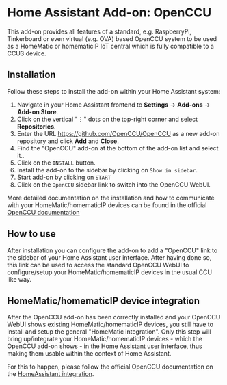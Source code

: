 # Home Assistant Add-on: OpenCCU

This add-on provides all features of a standard, e.g. RaspberryPi, Tinkerboard or
even virtual (e.g. OVA) based OpenCCU system to be used as a HomeMatic or
homematicIP IoT central which is fully compatible to a CCU3 device.

## Installation

Follow these steps to install the add-on within your Home Assistant system:

1. Navigate in your Home Assistant frontend to **Settings** -> **Add-ons** -> **Add-on Store**.
2. Click on the vertical "⋮" dots on the top-right corner and select **Repositories**.
3. Enter the URL <https://github.com/OpenCCU/OpenCCU> as a new add-on repository and click **Add** and **Close**.
4. Find the "OpenCCU" add-on at the bottom of the add-on list and select it..
5. Click on the `INSTALL` button.
6. Install the add-on to the sidebar by clicking on `Show in sidebar`.
7. Start add-on by clicking on `START`
8. Click on the `OpenCCU` sidebar link to switch into the OpenCCU WebUI.

More detailed documentation on the installation and how to communicate with your HomeMatic/homematicIP devices
can be found in the official [OpenCCU documentation](https://github.com/OpenCCU/OpenCCU/wiki/Installation-HomeAssistant)

## How to use

After installation you can configure the add-on to add a "OpenCCU" link
to the sidebar of your Home Assistant user interface. After having done so, this link can
be used to access the standard OpenCCU WebUI to configure/setup your
HomeMatic/homematicIP devices in the usual CCU like way.

## HomeMatic/homematicIP device integration

After the OpenCCU add-on has been correctly installed and your OpenCCU WebUI shows existing HomeMatic/homematicIP devices, you still have to install and setup the general "HomeMatic integration". Only this step will bring up/integrate your HomeMatic/homematicIP devices - which the OpenCCU add-on shows - in the Home Assistant user interface, thus making them usable within the context of Home Assistant.

For this to happen, please follow the official OpenCCU documentation on the [HomeAssistant integration](https://github.com/OpenCCU/OpenCCU/wiki/HomeAssistant-Integration).

